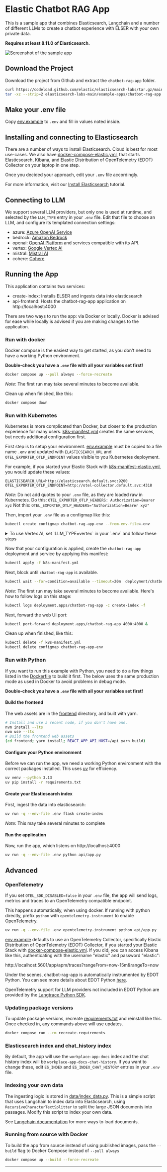 # Elastic Chatbot RAG App

This is a sample app that combines Elasticsearch, Langchain and a number of different LLMs to create a chatbot experience with ELSER with your own private data.

**Requires at least 8.11.0 of Elasticsearch.**

![Screenshot of the sample app](./app-demo.gif)

## Download the Project

Download the project from Github and extract the `chatbot-rag-app` folder.

```bash
curl https://codeload.github.com/elastic/elasticsearch-labs/tar.gz/main | \
tar -xz --strip=2 elasticsearch-labs-main/example-apps/chatbot-rag-app
```

## Make your .env file

Copy [env.example](env.example) to `.env` and fill in values noted inside.

## Installing and connecting to Elasticsearch

There are a number of ways to install Elasticsearch. Cloud is best for most
use-cases. We also have [docker-compose-elastic.yml][docker-compose],
that starts Elasticsearch, Kibana, and Elastic Distribution of OpenTelemetry
(EDOT) Collector on your laptop in one step.

Once you decided your approach, edit your `.env` file accordingly.

For more information, visit our [Install Elasticsearch][install-es] tutorial.

## Connecting to LLM

We support several LLM providers, but only one is used at runtime, and selected
by the `LLM_TYPE` entry in your `.env` file. Edit that file to choose an LLM,
and configure its templated connection settings:

* azure: [Azure OpenAI Service](https://learn.microsoft.com/en-us/azure/ai-services/openai/)
* bedrock: [Amazon Bedrock](https://docs.aws.amazon.com/bedrock/)
* openai: [OpenAI Platform](https://platform.openai.com/docs/overview) and
  services compatible with its API.
* vertex: [Google Vertex AI](https://cloud.google.com/vertex-ai/docs)
* mistral: [Mistral AI](https://docs.mistral.ai/)
* cohere: [Cohere](https://docs.cohere.com/)

## Running the App

This application contains two services:
* create-index: Installs ELSER and ingests data into elasticsearch
* api-frontend: Hosts the chatbot-rag-app application on http://localhost:4000

There are two ways to run the app: via Docker or locally. Docker is advised for
ease while locally is advised if you are making changes to the application.

### Run with docker

Docker compose is the easiest way to get started, as you don't need to have a
working Python environment.

**Double-check you have a `.env` file with all your variables set first!**

```bash
docker compose up --pull always --force-recreate
```

*Note*: The first run may take several minutes to become available.

Clean up when finished, like this:

```bash
docker compose down
```

### Run with Kubernetes

Kubernetes is more complicated than Docker, but closer to the production
experience for many users. [k8s-manifest.yml](k8s-manifest.yml) creates the
same services, but needs additional configuration first.

First step is to setup your environment. [env.example](env.example) must be
copied to a file name `.env` and updated with `ELASTICSEARCH_URL` and
`OTEL_EXPORTER_OTLP_ENDPOINT` values visible to you Kubernetes deployment.

For example, if you started your Elastic Stack with [k8s-manifest-elastic.yml][k8s-manifest-elastic],
you would update these values:
```
ELASTICSEARCH_URL=http://elasticsearch.default.svc:9200
OTEL_EXPORTER_OTLP_ENDPOINT=http://otel-collector.default.svc:4318
```

*Note*: Do not add quotes to your `.env` file, as they are loaded raw in
Kubernetes.
Do this: `OTEL_EXPORTER_OTLP_HEADERS: Authorization=Bearer xyz`
Not this: `OTEL_EXPORTER_OTLP_HEADERS="Authorization=Bearer xyz"`

Then, import your `.env` file as a configmap like this:
```bash
kubectl create configmap chatbot-rag-app-env --from-env-file=.env
```

<details>
<summary>To use Vertex AI, set `LLM_TYPE=vertex` in your `.env` and follow these steps</summary>

The `api-frontend container` needs access to your Google Cloud credentials.
Share your `application_default_credentials.json` as a Kubernetes secret:
```bash
# Logs you into Google Cloud and creates application_default_credentials.json
gcloud auth application-default login
# Adds your credentials to a Kubernetes secret named gcloud-credentials
kubectl create secret generic gcloud-credentials \
  --from-file=application_default_credentials.json=$HOME/.config/gcloud/application_default_credentials.json
```
</details>

Now that your configuration is applied, create the `chatbot-rag-app` deployment
and service by applying this manifest:
```bash
kubectl apply -f k8s-manifest.yml
```

Next, block until `chatbot-rag-app` is available.
```bash
kubectl wait --for=condition=available --timeout=20m  deployment/chatbot-rag-app
```

*Note*: The first run may take several minutes to become available. Here's how
to follow logs on this stage:
```bash
kubectl logs deployment.apps/chatbot-rag-app -c create-index -f
```

Next, forward the web UI port:
```bash
kubectl port-forward deployment.apps/chatbot-rag-app 4000:4000 &
```

Clean up when finished, like this:
```bash
kubectl delete -f k8s-manifest.yml
kubectl delete configmap chatbot-rag-app-env
```

### Run with Python

If you want to run this example with Python, you need to do a few things listed
in the [Dockerfile](Dockerfile) to build it first. The below uses the same
production mode as used in Docker to avoid problems in debug mode.

**Double-check you have a `.env` file with all your variables set first!**

#### Build the frontend

The web assets are in the [frontend](frontend) directory, and built with yarn.

```bash
# Install and use a recent node, if you don't have one.
nvm install --lts
nvm use --lts
# Build the frontend web assets
(cd frontend; yarn install; REACT_APP_API_HOST=/api yarn build)
```

#### Configure your Python environment

Before we can run the app, we need a working Python environment with the
correct packages installed. This uses [uv][uv] for efficiency.

```bash
uv venv --python 3.13
uv pip install -r requirements.txt
```

#### Create your Elasticsearch index

First, ingest the data into elasticsearch:
```bash
uv run -q --env-file .env flask create-index
```

*Note*: This may take several minutes to complete

#### Run the application

Now, run the app, which listens on http://localhost:4000
```bash
uv run -q --env-file .env python api/app.py
```

## Advanced

### OpenTelemetry

If you set `OTEL_SDK_DISABLED=false` in your `.env` file, the app will send
logs, metrics and traces to an OpenTelemetry compatible endpoint.

This happens automatically, when using docker. If running with python directly,
prefix `python` with `opentelemetry-instrument` to enable OpenTelemetry.

```bash
uv run -q --env-file .env opentelemetry-instrument python api/app.py
```

[env.example](env.example) defaults to use an OpenTelemetry Collector,
specifically Elastic Distribution of OpenTelemetry (EDOT) Collector, if you
started your Elastic Stack with [docker-compose-elastic.yml][docker-compose].
If you did, you can access Kibana like this, authenticating with the username
"elastic" and password "elastic":

http://localhost:5601/app/apm/traces?rangeFrom=now-15m&rangeTo=now

Under the scenes, chatbot-rag-app is automatically instrumented by EDOT Python.
You can see more details about EDOT Python [here][edot-python].

OpenTelemetry support for LLM providers not included in EDOT Python are provided
by the [Langtrace Python SDK](https://docs.langtrace.ai/sdk/python_sdk).

### Updating package versions

To update package versions, recreate [requirements.txt](requirements.txt) and
reinstall like this. Once checked in, any commands above will use updates.

```bash
docker compose run --rm recreate-requirements
```

### Elasticsearch index and chat_history index

By default, the app will use the `workplace-app-docs` index and the chat
history index will be `workplace-app-docs-chat-history`. If you want to change
these, edit `ES_INDEX` and `ES_INDEX_CHAT_HISTORY` entries in your `.env` file.

### Indexing your own data

The ingesting logic is stored in [data/index_data.py](data/index_data.py). This
is a simple script that uses Langchain to index data into Elasticsearch, using
`RecursiveCharacterTextSplitter` to split the large JSON documents into
passages. Modify this script to index your own data.

See [Langchain documentation][loader-docs] for more ways to load documents.

### Running from source with Docker

To build the app from source instead of using published images, pass the
`--build` flag to Docker Compose instead of `--pull always`

```bash
docker compose up --build --force-recreate
```

---
[loader-docs]: https://python.langchain.com/docs/how_to/#document-loaders
[install-es]: https://www.elastic.co/search-labs/tutorials/install-elasticsearch
[docker-compose]: ../../docker/docker-compose-elastic.yml
[edot-python]: https://github.com/elastic/elastic-otel-python
[k8s-manifest-elastic]: ../../k8s/k8s-manifest-elastic.yml
[uv]: https://docs.astral.sh/uv/getting-started/installation/
